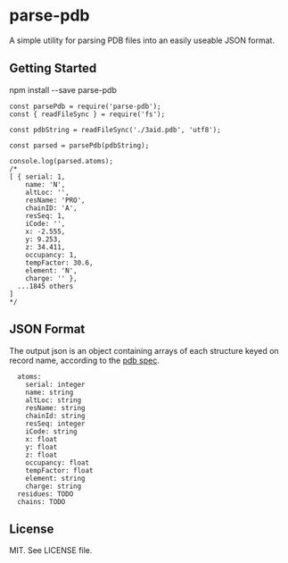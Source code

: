 # parse-pdb
A simple utility for parsing PDB files into an easily useable JSON format.

## Getting Started

  npm install --save parse-pdb

```
const parsePdb = require('parse-pdb');
const { readFileSync } = require('fs');

const pdbString = readFileSync('./3aid.pdb', 'utf8');

const parsed = parsePdb(pdbString);

console.log(parsed.atoms);
/*
[ { serial: 1,
    name: 'N',
    altLoc: '',
    resName: 'PRO',
    chainID: 'A',
    resSeq: 1,
    iCode: '',
    x: -2.555,
    y: 9.253,
    z: 34.411,
    occupancy: 1,
    tempFactor: 30.6,
    element: 'N',
    charge: '' },
  ...1845 others
]
*/
```

## JSON Format
The output json is an object containing arrays of each structure keyed on record name, according to the [pdb spec](http://www.wwpdb.org/documentation/file-format-content/format33/sect9.html).

```
  atoms:
    serial: integer
    name: string
    altLoc: string
    resName: string
    chainId: string
    resSeq: integer
    iCode: string
    x: float
    y: float
    z: float
    occupancy: float
    tempFactor: float
    element: string
    charge: string
  residues: TODO
  chains: TODO
```

## License
MIT.  See LICENSE file.
